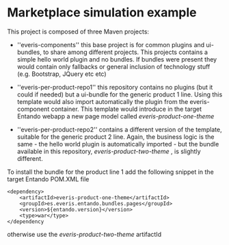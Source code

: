 Marketplace simulation example
==============================

This project is composed of three Maven projects:

 - ''everis-components'' this base project is for common plugins and ui-bundles, to share among different
 projects.
 This projects contains a simple hello world plugin and no bundles. If bundles were
 present they would  contain only fallbacks or general inclusion of technology stuff (e.g. Bootstrap, JQuery etc etc)

 - ''everis-per-product-repo1'' this repository contains no plugins (but it could if needed) but a 
ui-bundle for the generic product 1 line.
Using this template would also import automatically the plugin from the everis-component container.
This template would introduce in the target Entando webapp a new page model called *everis-product-one-theme*

 - ''everis-per-product-repo2'' contains a different version of the template, suitable for the generic product 2 line.
Again, the business logic is the same - the hello world plugin is automatically imported - but the bundle available in this repository, *everis-product-two-theme* , is slightly different.


To install the bundle for the product line 1 add the following snippet in the target
Entando POM.XML file

	<dependency>
		<artifactId>everis-product-one-theme</artifactId>
		<groupId>es.everis.entando.bundles.pages</groupId>
		<version>${entando.version}</version>
		<type>war</type>
	</dependency
	
otherwise use the *everis-product-two-theme* artifactId
